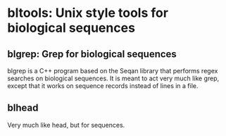 bltools: Unix style tools for biological sequences
======================================================

blgrep: Grep for biological sequences
--------------------------------------

blgrep is a C++ program based on the Seqan library that performs regex
searches on biological sequences. It is meant to act very much like
grep, except that it works on sequence records instead of lines in a
file.

blhead
----------

Very much like head, but for sequences.

